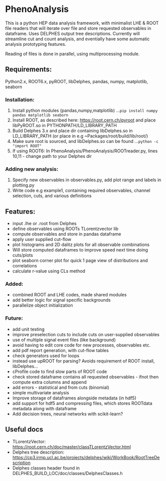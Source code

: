 # PhenoAnalysis
This is a python HEP data analysis framework, with minimalist LHE & ROOT file readers that will iterate over file and store requested observables
in dataframe. Uses DELPHES output tree descriptions. Currently will streamline cut and count analysis, and eventially have some automatic analysis prototyping features.

Reading of files is done in parallel, using multiprocessing module.

## Requirements:
Python2.x, ROOT6.x, pyROOT, libDelphes, pandas, numpy, matplotlib, seaborn

### Installation:
1. Install python modules (pandas,numpy,matplotlib)
...```pip install numpy pandas matplotlib seaborn```
2. Install ROOT, as described here: https://root.cern.ch/pyroot and place libPyROOT.so in PYTHONPATH/LD_LIBRARY_PATH
3. Build Delphes 3.x and place dir containing libDelphes.so in LD_LIBRARY_PATH (or place in e.g ~Packages/root/build/lib/root/)
4. Make sure root is sourced, and libDelphes.so can be found
...```python -c "import ROOT"```
5. If using ROOT6: In PhenoAnalysis/PhenoAnalysis/ROOTreader.py, lines 10,11 - change path to your Delphes dir

### Adding new analysis:
1. Specify new observables in observables.py, add plot range and labels in plotting.py
2. Write code e.g example1, containing required observables, channel selection, cuts, and various definitions 


## Features:
* input .lhe or .root from Delphes
* define observables using ROOTs TLorentzvector lib
* compute observables and store in pandas dataframe
* apply user supplied cut-flow
* plot histograms and 2D dalitz plots for all observable combinations
* Will store computed dataframes to improve speed next time doing cuts/plots
* plot seaborn corner plot for quick 1 page view of distributions and correlations
* calculate r-value using CLs method

### Added:
* combined ROOT and LHE codes, made shared modules
* add better logic for signal specific backgrounds
* parallelize object initialization

### Future:
* add unit testing
* improve preselection cuts to include cuts on user-supplied observables
* use of multiple signal event files (like background)
* avoid having to edit core code for new processes, observables etc.
* add pdf report generation, with cut-flow tables
* check generators used for loops
* instead use upROOT for parsing? Avoids requirement of ROOT install, libDelphes...
* cProfile code to find slow parts of ROOT code
* check stored dataframe contains all requested observables - ifnot then compute extra columns and append
* add errors - statistical and from cuts (binomial)
* simple multivariate analysis
* Improve storage of dataframes alongside metadata (in hdf5)
* add support for hdf5 and compressing files, which stores ROOTdata metadata along with dataframe
* Add decision trees, neural networks with scikit-learn?

## Useful docs
* TLorentzVector: https://root.cern.ch/doc/master/classTLorentzVector.html
* Delphes tree description: https://cp3.irmp.ucl.ac.be/projects/delphes/wiki/WorkBook/RootTreeDescription
* Delphes classes header found in DELPHES_BUILD_LOC/doc/classes/DelphesClasses.h

